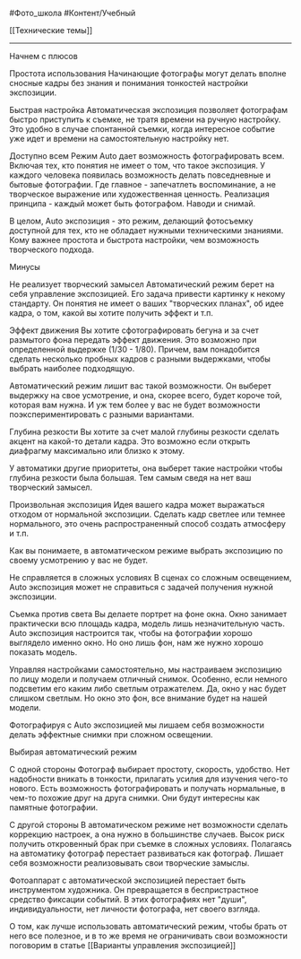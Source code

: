 #Фото_школа #Контент/Учебный 

[[Технические темы]]
________

Начнем с плюсов

Простота использования
Начинающие фотографы могут делать вполне сносные кадры без знания и понимания тонкостей настройки экспозиции.

Быстрая настройка
Автоматическая экспозиция позволяет фотографам быстро приступить к съемке, не тратя времени на ручную настройку.
Это удобно в случае спонтанной съемки, когда интересное событие уже идет и времени на самостоятельную настройку нет.

Доступно всем
Режим Auto дает возможность фотографировать всем. Включая тех, кто понятия не имеет о том, что такое экспозиция. 
У каждого человека появилась возможность делать повседневные и бытовые фотографии. Где главное - запечатлеть воспоминание, а не творческое выражение или художественная ценность.
Реализация принципа - каждый может быть фотографом. Наводи и снимай.

В целом, Auto экспозиция - это режим, делающий фотосъемку доступной для тех, кто не обладает нужными техническими знаниями. Кому важнее простота и быстрота настройки, чем возможность творческого подхода.


Минусы

Не реализует творческий замысел
Автоматический режим берет на себя управление экспозицией. Его задача привести картинку к некому стандарту. Он понятия не имеет о ваших "творческих планах", об идее кадра, о том, какой вы хотите получить эффект и т.п.

Эффект движения
Вы хотите сфотографировать бегуна и за счет размытого фона передать эффект движения. Это возможно при определенной выдержке (1/30 - 1/80). Причем, вам понадобится сделать несколько пробных кадров с разными выдержками, чтобы выбрать наиболее подходящую.

Автоматический режим лишит вас такой возможности. Он выберет выдержку на свое усмотрение, и она, скорее всего, будет короче той, которая вам нужна. И уж тем более у вас не будет возможности поэкспериментировать с разными вариантами.

Глубина резкости
Вы хотите за счет малой глубины резкости сделать акцент на какой-то детали кадра. Это возможно если открыть диафрагму максимально или близко к этому. 

У автоматики другие приоритеты, она выберет такие настройки чтобы глубина резкости была большая. Тем самым сведя на нет ваш творческий замысел.

Произвольная экспозиция
Идея вашего кадра может выражаться отходом от нормальной экспозиции. Сделать кадр светлее или темнее нормального, это очень распространенный способ создать атмосферу и т.п. 

Как вы понимаете, в автоматическом режиме выбрать экспозицию по своему усмотрению у вас не будет.


Не справляется в сложных условиях
В сценах со сложным освещением, Auto экспозиция может не справиться с задачей получения нужной экспозиции.

Съемка против света
Вы делаете портрет на фоне окна. Окно занимает практически всю площадь кадра, модель лишь незначительную часть. Auto экспозиция настроится так, чтобы на фотографии хорошо выглядело именно окно. Но оно лишь фон, нам же нужно хорошо показать модель.

Управляя настройками самостоятельно, мы настраиваем экспозицию по лицу модели и получаем отличный снимок. Особенно, если немного подсветим его каким либо светлым отражателем. Да, окно у нас будет слишком светлым. Но окно это фон, все внимание будет на нашей модели.

Фотографируя с Auto экспозицией мы лишаем себя возможности делать эффектные снимки при сложном освещении.


Выбирая автоматический режим

С одной стороны 
Фотограф выбирает простоту, скорость, удобство. Нет надобности вникать в тонкости, прилагать усилия для изучения чего-то нового.
Есть возможность фотографировать и получать нормальные, в чем-то похожие друг на друга снимки. Они будут интересны как памятные фотографии.

С другой стороны
В автоматическом режиме нет возможности сделать коррекцию настроек, а она нужно в большинстве случаев. Высок риск получить откровенный брак при съемке в сложных условиях.
Полагаясь на автоматику фотограф перестает развиваться как фотограф. 
Лишает себя возможности реализовывать свои творческие замыслы.

Фотоаппарат с автоматической экспозицией перестает быть инструментом художника. 
Он превращается в беспристрастное средство фиксации событий. В этих фотографиях нет "души", индивидуальности, нет личности фотографа, нет своего взгляда. 

О том, как лучше использовать автоматический режим, чтобы брать от него все полезное, и в то же время не ограничивать свои возможности поговорим в статье [[Варианты управления экспозицией]]

